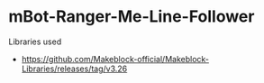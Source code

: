 # mBot-Ranger-Me-Line-Follower

Libraries used
- https://github.com/Makeblock-official/Makeblock-Libraries/releases/tag/v3.26
